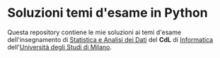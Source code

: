 # Soluzioni temi d'esame in Python

Questa repository contiene le mie soluzioni ai temi d'esame dell'insegnamento di [Statistica e Analisi dei Dati](https://www.unimi.it/it/corsi/insegnamenti-dei-corsi-di-laurea/2024/statistica-e-analisi-dei-dati-0) del **CdL** di [Informatica](https://www.unimi.it/it/corsi/laurea-triennale/informatica) dell'[Università degli Studi di Milano](https://www.unimi.it/it).